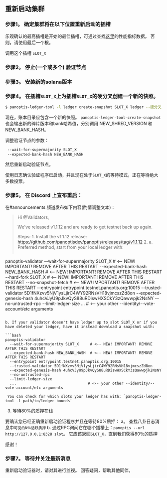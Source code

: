 ## 重新启动集群

### 步骤1。 确定集群将在以下位置重新启动的插槽


乐观确认的最高插槽是开始的最佳插槽，可通过查找[这里](https://github.com/panoptisdev/panoptis/blob/0264147d42d506fb888f5c4c021a998e231a3e74/core/src/optimistic_confirmation_verifier.rs#L71)的性能指标数据。  否则，请使用最后一个根。

调用这个插槽 `SLOT_X`

### 步骤2。 停止(一个或多个) 验证节点

### 步骤3。 安装新的solana版本

### 步骤4。 在插槽`SLOT_X`上为插槽`SLOT_X`的硬分叉创建一个新的快照。

```bash
$ panoptis-ledger-tool -l ledger create-snapshot SLOT_X ledger --硬分叉 SLOT_X
```

现在，账本目录应包含一个新的快照。 `panoptis-ledger-tool-create-snapshot` 也会输出新的碎片版本和bank哈希值，分别调用 NEW\_SHRED\_VERSION 和 NEW\_BANK\_HASH。

调整验证节点的参数：

```bash
 --wait-for-supermajority SLOT_X
 --expected-bank-hash NEW_BANK_HASH
```

然后重新启动验证节点。

使用日志确认验证程序已启动，并且现在处于`SLOT_X`的等待模式，正在等待绝大多数投票。

### 步骤5。 在 Discord 上宣布重启：

在#announcements 频道发布如下内容(酌情调整文本)：

> Hi @Validators,
>
> We've released v1.1.12 and are ready to get testnet back up again.
>
> Steps: 1. Install the v1.1.12 release: https://github.com/panoptisdev/panoptis/releases/tag/v1.1.12 2. a. Preferred method, start from your local ledger with:
>
> ```bash
panoptis-validator
  --wait-for-supermajority SLOT_X     # <-- NEW! IMPORTANT! REMOVE AFTER THIS RESTART
  --expected-bank-hash NEW_BANK_HASH  # <-- NEW! IMPORTANT! REMOVE AFTER THIS RESTART
  --hard-fork SLOT_X                  # <-- NEW! IMPORTANT! REMOVE AFTER THIS RESTART
  --no-snapshot-fetch                 # <-- NEW! IMPORTANT! REMOVE AFTER THIS RESTART
  --entrypoint entrypoint.testnet.panoptis.org:10015
  --trusted-validator 5D1fNXzvv5NjV1ysLjirC4WY92RNsVH18vjmcszZd8on
  --expected-genesis-hash 4uhcVJyU9pJkvQyS88uRDiswHXSCkY3zQawwpjk2NsNY
  --no-untrusted-rpc
  --limit-ledger-size
  ...                                # <-- your other --identity/--vote-account/etc arguments
```

b. If your validator doesn't have ledger up to slot SLOT_X or if you have deleted your ledger, have it instead download a snapshot with:

```bash
panoptis-validator
  --wait-for-supermajority SLOT_X     # <-- NEW! IMPORTANT! REMOVE AFTER THIS RESTART
  --expected-bank-hash NEW_BANK_HASH  # <-- NEW! IMPORTANT! REMOVE AFTER THIS RESTART
  --entrypoint entrypoint.testnet.panoptis.org:10015
  --trusted-validator 5D1fNXzvv5NjV1ysLjirC4WY92RNsVH18vjmcszZd8on
  --expected-genesis-hash 4uhcVJyU9pJkvQyS88uRDiswHXSCkY3zQawwpjk2NsNY
  --no-untrusted-rpc
  --limit-ledger-size
  ...                                # <-- your other --identity/--vote-account/etc arguments
```

     You can check for which slots your ledger has with: `panoptis-ledger-tool -l path/to/ledger bounds`

3. 等待80%的质押在线

要确认您已经正确重新启动验证程序并且在等待80%质押： a。 查找八卦日志消息中`可见的N％活跃质押` b. 通过RPC询问它在哪个插槽上：`panoptis --url http://127.0.0.1:8328 slot`。  它应该返回`SLOT_X`，直到我们获得80％的质押

感谢！

### 步骤7。 等待并关注最新消息

重新启动验证器时，请对其进行监视。 回答疑问，帮助其他同伴，
